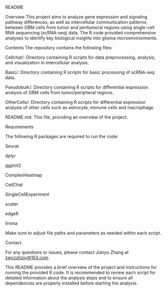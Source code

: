 README


Overview
This project aims to analyze gene expression and signaling pathway differences, as well as intercellular communication patterns, between GBM cells from tumor and peritumoral regions using single-cell RNA sequencing (scRNA-seq) data. The R code provided comprehensive analyses to identify key biological insights into glioma microenvironments.


Contents
The repository contains the following files:


Cellchat/: Directory containing R scripts for data preprocessing, analysis, and visualization in intercellular analysis.


Basic/: Directory containing R scripts for basic processing of scRNA-seq data.


Pseudobulk/: Directory containing R scripts for differential expression analysis of GBM cells from tumor/peripheral regions.


OtherCells/: Directory containing R scripts for differential expression analysis of other cells such as astrocyte, immune cells and macrophage.



README.md: This file, providing an overview of the project.


Requirements


The following R packages are required to run the code:


Seurat


dplyr


ggplot2


ComplexHeatmap


CellChat


SingleCellExperiment


scater


edgeR


limma



Make sure to adjust file paths and parameters as needed within each script.


Contact


For any questions or issues, please contact Jianyu Zhang at zwczzhzjy@163.com.


This README provides a brief overview of the project and instructions for running the provided R code. It is recommended to review each script for detailed information about the analysis steps and to ensure all dependencies are properly installed before starting the analysis.
